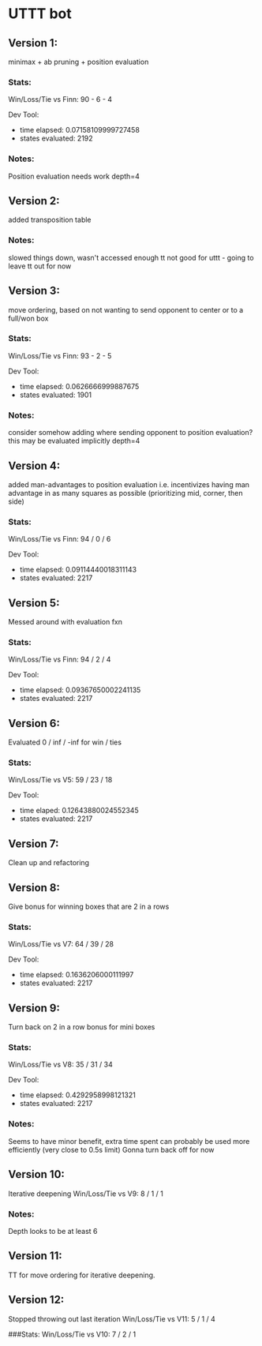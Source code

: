 # UTTT bot

## Version 1:
minimax + ab pruning + position evaluation

### Stats:
Win/Loss/Tie vs Finn: 90 - 6 - 4

Dev Tool:
 - time elapsed: 0.07158109999727458
 - states evaluated: 2192

### Notes:
Position evaluation needs work
depth=4

## Version 2:
added transposition table

### Notes:
slowed things down, wasn't accessed enough
tt not good for uttt - going to leave tt out for now

## Version 3:
move ordering, based on not wanting to send opponent to center or to a full/won box

### Stats:
Win/Loss/Tie vs Finn: 93 - 2 - 5

Dev Tool:
 - time elapsed: 0.0626666999887675
 - states evaluated: 1901

### Notes:
consider somehow adding where sending opponent to position evaluation?
this may be evaluated implicitly
depth=4

## Version 4:
added man-advantages to position evaluation
i.e. incentivizes having man advantage in as many squares as possible (prioritizing mid, corner, then side)

### Stats:
Win/Loss/Tie vs Finn: 94 / 0 / 6

Dev Tool:
 - time elapsed: 0.09114440018311143
 - states evaluated: 2217

## Version 5:
Messed around with evaluation fxn

### Stats:
Win/Loss/Tie vs Finn: 94 / 2 / 4

Dev Tool:
 - time elapsed: 0.09367650002241135
 - states evaluated: 2217

## Version 6:
Evaluated 0 / inf / -inf for win / ties

### Stats:
Win/Loss/Tie vs V5: 59 / 23 / 18

Dev Tool:
 - time elaped: 0.12643880024552345
 - states evaluated: 2217

## Version 7:
Clean up and refactoring

## Version 8:
Give bonus for winning boxes that are 2 in a rows

### Stats:
Win/Loss/Tie vs V7: 64 / 39 / 28

Dev Tool:
 - time elapsed: 0.1636206000111997
 - states evaluated: 2217

## Version 9:
Turn back on 2 in a row bonus for mini boxes

### Stats:
Win/Loss/Tie vs V8: 35 / 31 / 34

Dev Tool:
 - time elapsed: 0.4292958998121321
 - states evaluated: 2217

### Notes:
Seems to have minor benefit, extra time spent can probably be used more efficiently (very close to 0.5s limit)
Gonna turn back off for now

## Version 10:
Iterative deepening
Win/Loss/Tie vs V9: 8 / 1 / 1

### Notes:
Depth looks to be at least 6

## Version 11:
TT for move ordering for iterative deepening.

## Version 12:
Stopped throwing out last iteration
Win/Loss/Tie vs V11: 5 / 1 / 4

###Stats:
Win/Loss/Tie vs V10: 7 / 2 / 1




